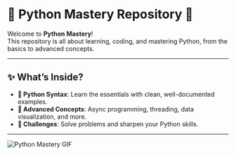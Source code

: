 
# 🐍 **Python Mastery Repository** 🚀  

Welcome to **Python Mastery**!  
This repository is all about learning, coding, and mastering Python, from the basics to advanced concepts. 

---

## ✨ **What’s Inside?**
- **📖 Python Syntax**: Learn the essentials with clean, well-documented examples.  
- **🚀 Advanced Concepts**: Async programming, threading, data visualization, and more.  
- **🧩 Challenges**: Solve problems and sharpen your Python skills.  

---
![Python Mastery GIF](https://media.giphy.com/media/KAq5w47R9rmTuvWOWa/giphy.gif)  
